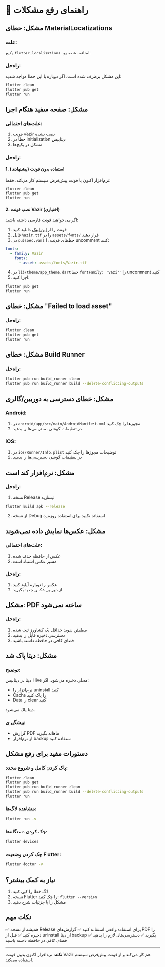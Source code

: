 # 🔧 راهنمای رفع مشکلات

## مشکل: خطای MaterialLocalizations

### علت:
پکیج `flutter_localizations` اضافه نشده بود.

### راه‌حل:
این مشکل برطرف شده است. اگر دوباره با این خطا مواجه شدید:

```bash
flutter clean
flutter pub get
flutter run
```

## مشکل: صفحه سفید هنگام اجرا

### علت‌های احتمالی:
1. فونت Vazir نصب نشده
2. خطا در initialization دیتابیس
3. مشکل در پکیج‌ها

### راه‌حل:

#### 1. استفاده بدون فونت (پیشنهادی)
نرم‌افزار اکنون با فونت پیش‌فرض سیستم کار می‌کند. فقط:

```bash
flutter clean
flutter pub get
flutter run
```

#### 2. نصب فونت Vazir (اختیاری)
اگر می‌خواهید فونت فارسی داشته باشید:

1. فونت را از [این لینک](https://github.com/rastikerdar/vazir-font/releases) دانلود کنید
2. فایل `Vazir.ttf` را در `assets/fonts/` قرار دهید
3. در `pubspec.yaml` خط‌های فونت را uncomment کنید:
```yaml
fonts:
  - family: Vazir
    fonts:
      - asset: assets/fonts/Vazir.ttf
```
4. در `lib/theme/app_theme.dart` خط `fontFamily: 'Vazir'` را uncomment کنید
5. اجرا کنید:
```bash
flutter pub get
flutter run
```

## مشکل: خطای "Failed to load asset"

### راه‌حل:
```bash
flutter clean
flutter pub get
flutter run
```

## مشکل: خطای Build Runner

### راه‌حل:
```bash
flutter pub run build_runner clean
flutter pub run build_runner build --delete-conflicting-outputs
```

## مشکل: خطای دسترسی به دوربین/گالری

### Android:
1. در `android/app/src/main/AndroidManifest.xml` مجوزها را چک کنید
2. در تنظیمات گوشی دسترسی‌ها را بدهید

### iOS:
1. در `ios/Runner/Info.plist` توضیحات مجوزها را چک کنید
2. در تنظیمات گوشی دسترسی‌ها را بدهید

## مشکل: نرم‌افزار کند است

### راه‌حل:
1. نسخه Release بسازید:
```bash
flutter build apk --release
```

2. از نسخه Debug استفاده نکنید برای استفاده روزمره

## مشکل: عکس‌ها نمایش داده نمی‌شوند

### علت‌های احتمالی:
1. عکس از حافظه حذف شده
2. مسیر عکس اشتباه است

### راه‌حل:
1. عکس را دوباره آپلود کنید
2. از دوربین عکس جدید بگیرید

## مشکل: PDF ساخته نمی‌شود

### راه‌حل:
1. مطمئن شوید حداقل یک کشاورز ثبت شده
2. دسترسی ذخیره فایل را بدهید
3. فضای کافی در حافظه داشته باشید

## مشکل: دیتا پاک شد

### توضیح:
دیتا در دیتابیس Hive محلی ذخیره می‌شود. اگر:
- نرم‌افزار را uninstall کنید
- Cache را پاک کنید
- Data را clear کنید

دیتا پاک می‌شود.

### پیشگیری:
- گزارش PDF ماهانه بگیرید
- از نرم‌افزار backup استفاده کنید

## دستورات مفید برای رفع مشکل

### پاک کردن کامل و شروع مجدد:
```bash
flutter clean
flutter pub get
flutter pub run build_runner clean
flutter pub run build_runner build --delete-conflicting-outputs
flutter run
```

### مشاهده لاگ‌ها:
```bash
flutter run -v
```

### چک کردن دستگاه‌ها:
```bash
flutter devices
```

### چک کردن وضعیت Flutter:
```bash
flutter doctor -v
```

## نیاز به کمک بیشتر؟

1. لاگ خطا را کپی کنید
2. نسخه Flutter را چک کنید: `flutter --version`
3. مشکل را با جزئیات شرح دهید

## نکات مهم

✅ همیشه از نسخه Release برای استفاده واقعی استفاده کنید
✅ گزارش‌های PDF را ذخیره کنید
✅ قبل از uninstall از دیتا backup بگیرید
✅ دسترسی‌های لازم را بدهید
✅ فضای کافی در حافظه داشته باشید

---

**نکته**: نرم‌افزار اکنون بدون فونت Vazir هم کار می‌کند و از فونت پیش‌فرض سیستم استفاده می‌کند.
